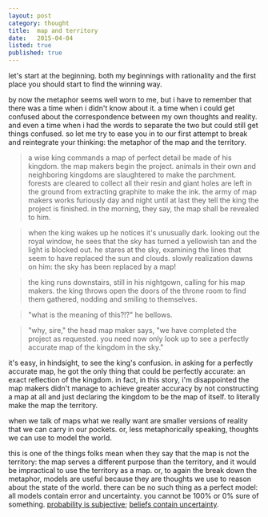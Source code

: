```yaml
---
layout: post
category: thought
title:  map and territory
date:   2015-04-04
listed: true
published: true
---
```


let's start at the beginning. both my beginnings with rationality and the first place you should start to find the winning way.

by now the metaphor seems well worn to me, but i have to remember that there was a time when i didn't know about it. a time when i could get confused about the correspondence between my own thoughts and reality. and even a time when i had the words to separate the two but could still get things confused. so let me try to ease you in to our first attempt to break and reintegrate your thinking: the metaphor of the map and the territory.

> a wise king commands a map of perfect detail be made of his kingdom. the map makers begin the project. animals in their own and neighboring kingdoms are slaughtered to make the parchment. forests are cleared to collect all their resin and giant holes are left in the ground from extracting graphite to make the ink. the army of map makers works furiously day and night until at last they tell the king the project is finished. in the morning, they say, the map shall be revealed to him.

> when the king wakes up he notices it's unusually dark. looking out the royal window, he sees that the sky has turned a yellowish tan and the light is blocked out. he stares at the sky, examining the lines that seem to have replaced the sun and clouds. slowly realization dawns on him: the sky has been replaced by a map!

> the king runs downstairs, still in his nightgown, calling for his map makers. the king throws open the doors of the throne room to find them gathered, nodding and smiling to themselves.

> "what is the meaning of this?!?" he bellows.

> "why, sire," the head map maker says, "we have completed the project as requested. you need now only look up to see a perfectly accurate map of the kingdom in the sky."

it's easy, in hindsight, to see the king's confusion. in asking for a perfectly accurate map, he got the only thing that could be perfectly accurate: an exact reflection of the kingdom. in fact, in this story, i'm disappointed the map makers didn't manage to achieve greater accuracy by not constructing a map at all and just declaring the kingdom to be the map of itself. to literally make the map the territory.

when we talk of maps what we really want are smaller versions of reality that we can carry in our pockets. or, less metaphorically speaking, thoughts we can use to model the world.

this is one of the things folks mean when they say that the map is not the territory: the map serves a different purpose than the territory, and it would be impractical to use the territory as a map. or, to again the break down the metaphor, models are useful because they are thoughts we use to reason about the state of the world. there can be no such thing as a perfect model: all models contain error and uncertainty. you cannot be 100% or 0% sure of something. [probability is subjective](http://www.yudkowsky.net/rational/bayes); [beliefs contain uncertainty](http://lesswrong.com/lw/iv2/an_introduction_to_rationality/).
